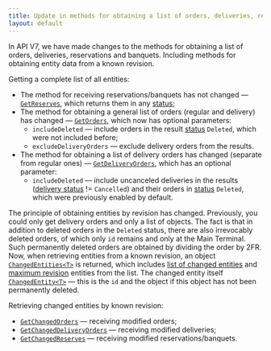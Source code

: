 ```yaml
---
title: Update in methods for obtaining a list of orders, deliveries, reserves and banquets
layout: default
---
```


In API V7, we have made changes to the methods for obtaining a list of orders, deliveries, reservations and banquets. Including methods for obtaining entity data from a known revision.


Getting a complete list of all entities:

- The method for receiving reservations/banquets has not changed —
[`GetReserves`](https://syrve.github.io/front.api.sdk/v7/html/M_Resto_Front_Api_IOperationService_GetReserves.htm),
which returns them in any
[status](https://syrve.github.io/front.api.sdk/v7/html/T_Resto_Front_Api_Data_Brd_ReserveStatus.htm);
- The method for obtaining a general list of orders (regular and delivery) has changed —
[`GetOrders`](https://syrve.github.io/front.api.sdk/v7/html/M_Resto_Front_Api_IOperationService_GetOrders.htm),
which now has optional parameters:
	- `includeDeleted` — include orders in the result
[status](https://syrve.github.io/front.api.sdk/v7/html/T_Resto_Front_Api_Data_Orders_OrderStatus.htm)
`Deleted`, which were not included before;
	- `excludeDeliveryOrders` — exclude delivery orders from the results.
- The method for obtaining a list of delivery orders has changed (separate from regular ones) —
[`GetDeliveryOrders`](https://syrve.github.io/front.api.sdk/v7/html/M_Resto_Front_Api_IOperationService_GetDeliveryOrders.htm),
which has an optional parameter:
	- `includeDeleted` — include uncanceled deliveries in the results
([delivery status](https://syrve.github.io/front.api.sdk/v7/html/P_Resto_Front_Api_Data_Orders_IDeliveryOrder_DeliveryStatus.htm) != `Cancelled`) and their orders in
[status](https://syrve.github.io/front.api.sdk/v7/html/T_Resto_Front_Api_Data_Orders_OrderStatus.htm)
`Deleted`, which were previously enabled by default.

The principle of obtaining entities by revision has changed.
Previously, you could only get delivery orders and only a list of objects.
The fact is that in addition to deleted orders in the `Deleted` status, there are also irrevocably deleted orders, of which only `id` remains and only at the Main Terminal.
Such permanently deleted orders are obtained by dividing the order by 2FR.
Now, when retrieving entities from a known revision, an object
[`ChangedEntities<T>`](https://syrve.github.io/front.api.sdk/v7/html/T_Resto_Front_Api_Data_Common_ChangedEntities_1.htm)  is returned,
which includes [list of changed entities](https://syrve.github.io/front.api.sdk/v7/html/F_Resto_Front_Api_Data_Common_ChangedEntities_1_Entities.htm)
and [maximum revision](https://syrve.github.io/front.api.sdk/v7/html/F_Resto_Front_Api_Data_Common_ChangedEntities_1_RevisionTo.htm) entities from the list.
The changed entity itself
[`ChangedEntity<T>`](https://syrve.github.io/front.api.sdk/v7/html/T_Resto_Front_Api_Data_Common_ChangedEntity_1.htm)
— this is the `id` and the object if this object has not been permanently deleted.

Retrieving changed entities by known revision:

- [`GetChangedOrders`](https://syrve.github.io/front.api.sdk/v7/html/M_Resto_Front_Api_IOperationService_GetChangedOrders.htm)
— receiving modified orders;
- [`GetChangedDeliveryOrders`](https://syrve.github.io/front.api.sdk/v7/html/M_Resto_Front_Api_IOperationService_GetChangedDeliveryOrders.htm)
— receiving modified deliveries;
- [`GetChangedReserves`](https://syrve.github.io/front.api.sdk/v7/html/M_Resto_Front_Api_IOperationService_GetChangedReserves.htm)
— receiving modified reservations/banquets.